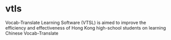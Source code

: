 # vtls
Vocab-Translate Learning Software (VTSL) is aimed to improve the efficiency and effectiveness of Hong Kong high-school students on learning Chinese Vocab-Translate
